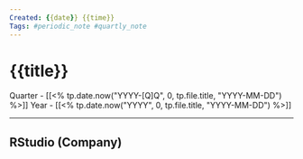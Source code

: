 ```yaml
---
Created: {{date}} {{time}}
Tags: #periodic_note #quartly_note
---
```


# {{title}}

 Quarter - [[<% tp.date.now("YYYY-[Q]Q", 0, tp.file.title, "YYYY-MM-DD") %>]]
 Year - [[<% tp.date.now("YYYY", 0, tp.file.title, "YYYY-MM-DD") %>]]

---



## RStudio (Company)


